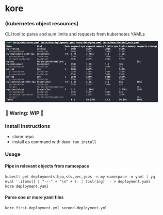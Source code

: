 # kore

### (kubernetes object resources)

CLI tool to parse and sum limits and requests from kubernetes YAMLs

![kore](data/img.png)

### 🚧 Waring: WIP 🚧

### Install instructions

- clone repo
- install as command with `deno run install`

### Usage

#### Pipe in relevant objects from namespace

```
kubectl get deployments,hpa,sts,pvc,jobs -n my-namespace -o yaml | yq eval '.items[] | "---" + "\n" + (. | tostring)' - > deployment.yaml
kore deployment.yaml
```

#### Parse one or more yaml files

```
kore first-deployment.yml second-deployment.yml
```
